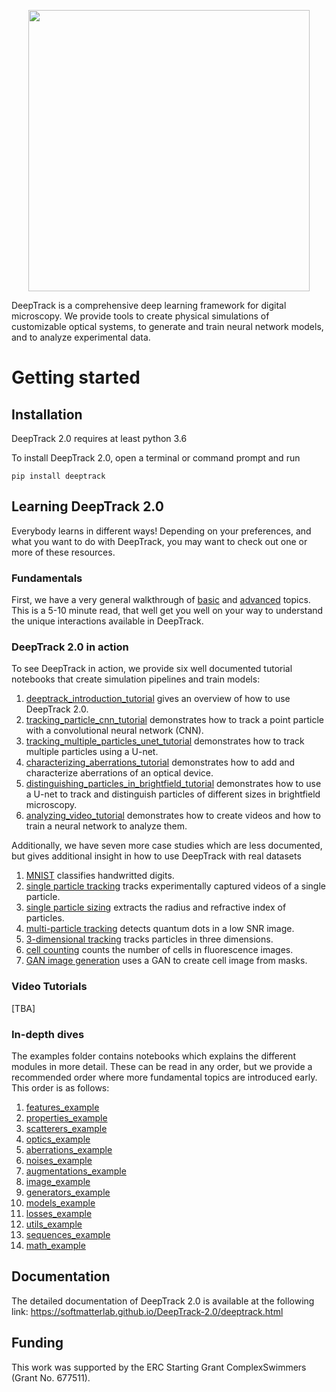 <p align="center">
  <img width="450" src=https://github.com/softmatterlab/DeepTrack-2.0/blob/master/assets/logo.png?raw=true>
</p>


DeepTrack is a comprehensive deep learning framework for digital microscopy. 
We provide tools to create physical simulations of customizable optical systems, to generate and train neural network models, and to analyze experimental data.

# Getting started

## Installation

DeepTrack 2.0 requires at least python 3.6

To install DeepTrack 2.0, open a terminal or command prompt and run

    pip install deeptrack
    
## Learning DeepTrack 2.0

Everybody learns in different ways! Depending on your preferences, and what you want to do with DeepTrack, you may want to check out one or more of these resources.

### Fundamentals

First, we have a very general walkthrough of [basic](https://softmatterlab.github.io/DeepTrack-2.0/basics.html) and [advanced](https://softmatterlab.github.io/DeepTrack-2.0/advanced.html) topics. This is a 5-10 minute read, that well get you well on your way to understand the unique interactions available in DeepTrack.

### DeepTrack 2.0 in action

To see DeepTrack in action, we provide six well documented tutorial notebooks that create simulation pipelines and train models:

1. [deeptrack_introduction_tutorial](tutorials/deeptrack_introduction_tutorial.ipynb) gives an overview of how to use DeepTrack 2.0.
2. [tracking_particle_cnn_tutorial](tutorials/tracking_particle_cnn_tutorial.ipynb) demonstrates how to track a point particle with a convolutional neural network (CNN). 
3. [tracking_multiple_particles_unet_tutorial](tutorials/tracking_multiple_particles_unet_tutorial.ipynb) demonstrates how to track multiple particles using a U-net.
4. [characterizing_aberrations_tutorial](tutorials/characterizing_aberrations_tutorial.ipynb) demonstrates how to add and characterize aberrations of an optical device.
5. [distinguishing_particles_in_brightfield_tutorial](tutorials/distinguishing_particles_in_brightfield_tutorial.ipynb) demonstrates how to use a U-net to track and distinguish particles of different sizes in brightfield microscopy.
6. [analyzing_video_tutorial](tutorials/tracking_video_tutorial.ipynb) demonstrates how to create videos and how to train a neural network to analyze them.

Additionally, we have seven more case studies which are less documented, but gives additional insight in how to use DeepTrack with real datasets

1. [MNIST](paper-examples/1-MNIST.ipynb) classifies handwritted digits.
2. [single particle tracking](paper-examples/2-single_particle_tracking.ipynb) tracks experimentally captured videos of a single particle. 
3. [single particle sizing](paper-examples/3-particle_sizing.ipynb) extracts the radius and refractive index of particles.
4. [multi-particle tracking](paper-examples/4-multi-mulecule-tracking.ipynb) detects quantum dots in a low SNR image.
5. [3-dimensional tracking](paper-examples/5-inline_holography_3d_tracking.ipynb) tracks particles in three dimensions.
6. [cell counting](paper-examples/6-cell_counting.ipynb) counts the number of cells in fluorescence images.
7. [GAN image generation](paper-examples/7-GAN_image_generation.ipynb) uses a GAN to create cell image from masks.

### Video Tutorials

[TBA]

### In-depth dives

The examples folder contains notebooks which explains the different modules in more detail. These can be read in any order, but we provide a recommended order where more fundamental topics are introduced early.
This order is as follows:

1. [features_example](examples/features_example.ipynb)
2. [properties_example](examples/properties_example.ipynb)
3. [scatterers_example](examples/scatterers_example.ipynb)
4. [optics_example](examples/optics_example.ipynb)
5. [aberrations_example](examples/aberrations_example.ipynb)
6. [noises_example](examples/noises_example.ipynb)
7. [augmentations_example](examples/augmentations_example.ipynb)
6. [image_example](examples/image_example.ipynb)
7. [generators_example](examples/generators_example.ipynb)
8. [models_example](examples/models_example.ipynb)
10. [losses_example](examples/losses_example.ipynb)
11. [utils_example](examples/utils_example.ipynb)
12. [sequences_example](examples/sequences_example.ipynb)
13. [math_example](examples/math_example.ipynb)

## Documentation

The detailed documentation of DeepTrack 2.0 is available at the following link: https://softmatterlab.github.io/DeepTrack-2.0/deeptrack.html

## Funding
This work was supported by the ERC Starting Grant ComplexSwimmers (Grant No. 677511).
